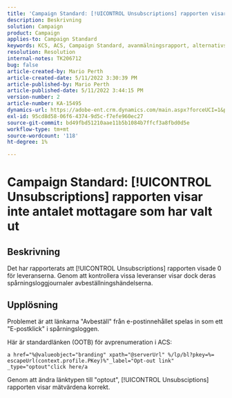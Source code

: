 ```yaml
---
title: 'Campaign Standard: [!UICONTROL Unsubscriptions] rapporten visar inte antalet mottagare som har avanmält sig'
description: Beskrivning
solution: Campaign
product: Campaign
applies-to: Campaign Standard
keywords: KCS, ACS, Campaign Standard, avanmälningsrapport, alternativspårningshändelse
resolution: Resolution
internal-notes: TK206712
bug: false
article-created-by: Mario Perth
article-created-date: 5/11/2022 3:30:39 PM
article-published-by: Mario Perth
article-published-date: 5/11/2022 3:44:15 PM
version-number: 2
article-number: KA-15495
dynamics-url: https://adobe-ent.crm.dynamics.com/main.aspx?forceUCI=1&pagetype=entityrecord&etn=knowledgearticle&id=6733084f-3fd1-ec11-a7b5-0022480a8d10
exl-id: 95cd8d58-06f6-4374-9d5c-f7efe960ec27
source-git-commit: bd49fbd51210aae11b5b1084b7ffcf3a8fbd0d5e
workflow-type: tm+mt
source-wordcount: '118'
ht-degree: 1%

---
```


# Campaign Standard: [!UICONTROL Unsubscriptions] rapporten visar inte antalet mottagare som har valt ut

## Beskrivning


Det har rapporterats att [!UICONTROL Unsubscriptions] rapporten visade 0 för leveranserna. Genom att kontrollera vissa leveranser visar dock deras spårningsloggjournaler avbeställningshändelserna.


## Upplösning


Problemet är att länkarna &quot;Avbeställ&quot; från e-postinnehållet spelas in som ett &quot;E-postklick&quot; i spårningsloggen.

Här är standardlänken (OOTB) för avprenumeration i ACS:

```
a href="%@valueobject="branding" xpath="@serverUrl" %/lp/bl?pkey=%= escapeUrl(context.profile.PKey)%"_label="Opt-out link" _type="optout"click here/a
```

Genom att ändra länktypen till &quot;optout&quot;, [!UICONTROL Unsubsciptions] rapporten visar mätvärdena korrekt.
